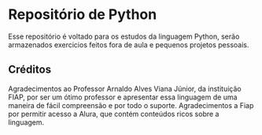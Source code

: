 # Repositório de Python
Esse repositório é voltado para os estudos da linguagem Python, serão armazenados exercicios feitos fora de aula e pequenos projetos pessoais.
<br>

## Créditos
Agradecimentos ao Professor Arnaldo Alves Viana Júnior, da instituição FIAP, por ser um ótimo professor e apresentar essa linguagem de uma maneira de fácil compreensão e por todo o suporte.
Agradecimentos a Fiap por permitir acesso a Alura, que contém conteúdos ricos sobre a linguagem.
